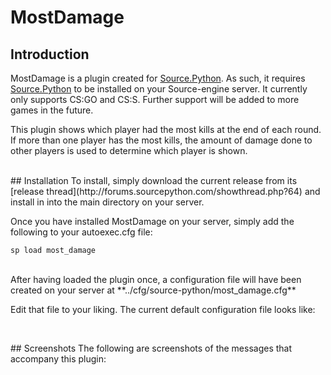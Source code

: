 # MostDamage

## Introduction
MostDamage is a plugin created for [Source.Python](https://github.com/Source-Python-Dev-Team/Source.Python).  As such, it requires [Source.Python](https://github.com/Source-Python-Dev-Team/Source.Python) to be installed on your Source-engine server.  It currently only supports CS:GO and CS:S.  Further support will be added to more games in the future.

This plugin shows which player had the most kills at the end of each round.  If more than one player has the most kills, the amount of damage done to other players is used to determine which player is shown.

<br>
## Installation
To install, simply download the current release from its [release thread](http://forums.sourcepython.com/showthread.php?64) and install in into the main directory on your server.

Once you have installed MostDamage on your server, simply add the following to your autoexec.cfg file:
```
sp load most_damage
```

<br>
After having loaded the plugin once, a configuration file will have been created on your server at **../cfg/source-python/most_damage.cfg**

Edit that file to your liking.  The current default configuration file looks like:
```
```

<br>
## Screenshots
The following are screenshots of the messages that accompany this plugin:

<br>
